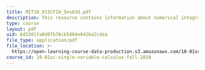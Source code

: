 ```yaml
---
title: MIT18_01SCF10_Ses63d.pdf
description: This resource contains information about numerical integration.
type: course
layout: pdf
uid: 6d3381fa8d07b76cb5004e9426a2cdaa
file_type: application/pdf
file_location: >-
  https://open-learning-course-data-production.s3.amazonaws.com/18-01sc-single-variable-calculus-fall-2010/6d3381fa8d07b76cb5004e9426a2cdaa_MIT18_01SCF10_Ses63d.pdf
course_id: 18-01sc-single-variable-calculus-fall-2010
---
```

